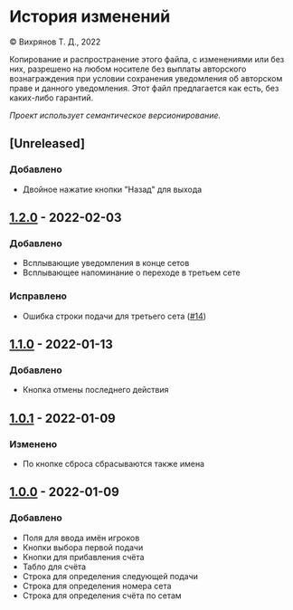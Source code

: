 # История изменений

© Вихрянов Т. Д., 2022

Копирование и распространение этого файла, с изменениями или без них, разрешено на любом носителе без выплаты авторского вознаграждения при условии сохранения уведомления об авторском праве  и данного уведомления. Этот файл предлагается как есть, без каких-либо гарантий.

_Проект использует семантическое версионирование._

## [Unreleased]
### Добавлено
- Двойное нажатие кнопки "Назад" для выхода

## [1.2.0](https://github.com/TimWCA/ShowdownScore/releases/tag/v1.2.0) - 2022-02-03
### Добавлено
- Всплывающие уведомления в конце сетов
- Всплывающее напоминание о переходе в третьем сете
### Исправлено
- Ошибка строки подачи для третьего сета ([#14](https://github.com/TimWCA/ShowdownScore/issues/14))

## [1.1.0](https://github.com/TimWCA/ShowdownScore/releases/tag/v1.1.0) - 2022-01-13
### Добавлено
- Кнопка отмены последнего действия

## [1.0.1](https://github.com/TimWCA/ShowdownScore/releases/tag/v1.0.1) - 2022-01-09
### Изменено
- По кнопке сброса сбрасываются также имена

## [1.0.0](https://github.com/TimWCA/ShowdownScore/releases/tag/v1.0.0) - 2022-01-09
### Добавлено
- Поля для ввода имён игроков
- Кнопки выбора первой подачи
- Кнопки для прибавления счёта
- Табло для счёта
- Строка для определения следующей подачи
- Строка для определения номера сета
- Строка для определения счёта по сетам
